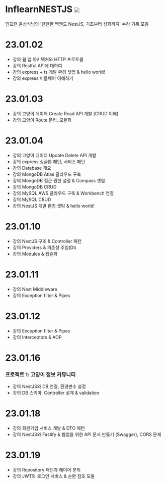 # InflearnNESTJS <img src="https://img.shields.io/badge/NestJS-E0234E?style=for-the-badge&logo=NestJS&logoColor=white">
인프런 윤상석님의 '탄탄한 백엔드 NestJS, 기초부터 심화까지' 수강 기록 모음

# 23.01.02
- 강의 웹 앱 아키텍처와 HTTP 프로토콜
- 강의 Restful API에 대하여
- 강의 express + ts 개발 환경 셋업 & hello world!
- 강의 express 미들웨어 이해하기

# 23.01.03
- 강의 고양이 데이터 Create Read API 개발 (CRUD 이해)
- 강의 고양이 Route 분리, 모듈화

# 23.01.04
- 강의 고양이 데이터 Update Delete API 개발
- 강의 express 싱글톤 패턴, 서비스 패턴
- 강의 Database 개요
- 강의 MongoDB Atlas 클라우드 구축
- 강의 MongoDB 접근 권한 설정 & Compass 셋업
- 강의 MongoDB CRUD
- 강의 MySQL AWS 클라우드 구축 & Workbench 연결
- 강의 MySQL CRUD
- 강의 NestJS 개발 환경 셋팅 & hello world!

# 23.01.10
- 강의 NestJS 구조 & Controller 패턴
- 강의 Providers & 의존성 주입(DI)
- 강의 Modules & 캡슐화

# 23.01.11
- 강의 Nest Middleware
- 강의 Exception filter & Pipes

# 23.01.12
- 강의 Exception filter & Pipes
- 강의 Interceptors & AOP 

# 23.01.16
### 프로젝트 1: 고양이 정보 커뮤니티
- 강의 NestJS와 DB 연결, 환경변수 설정
- 강의 DB 스키마, Controller 설계 & validation

# 23.01.18
- 강의 회원가입 서비스 개발 & DTO 패턴
- 강의 NestJS와 Fastify & 협업을 위한 API 문서 만들기 (Swagger), CORS 문제

# 23.01.19
- 강의 Repository 패턴과 레이어 분리
- 강의 JWT와 로그인 서비스 & 순환 참조 모듈
